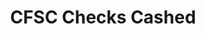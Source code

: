 ---
title: "CFSC Checks Cashed"
url: /milwaukee/cfsc-checks-cashed-west-capitol-drive/
shop: pawnbroker
---